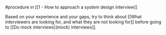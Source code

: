 #procedure in [[1 - How to approach a system design interview]]

Based on your experience and your gaps, try to think about [[What interviewers are looking for, and what they are not looking for]] before going to [[Do mock interviews|(mock) interviews]].